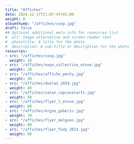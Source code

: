 ```yaml
---
title: "Affiches"
date: 2024-12-17T21:07:47+01:00
weight: 0
albumthumb: "/affiches/coop.jpg"
draft: false
## Optional additional meta info for resources list
#  alt: Image alternative and screen-reader text
#  phototitle: A title for the photo
#  description: A sub-title or description for the photo
resources:
- src: "/affiches/coop.jpg"
  weight: 10
- src: "/affiches/expo_collective_etuve.jpg"
  weight: 20
- src: "/affiches/affiche_penty.jpg"
  weight: 30
- src: "/affiches/doelan_2024.jpg"
  weight: 40
- src: "/affiches/salon_capcavalarts.jpg"
  weight: 50
- src: "/affiches/flyer_l_etuve.jpg"
  weight: 60
- src: "/affiches/ergue_gaberic.jpg"
  weight: 70
- src: "/affiches/flyer_melgven.jpg"
  weight: 80
- src: "/affiches/flyer_Tudy_2023.jpg"
  weight: 90
---
```

